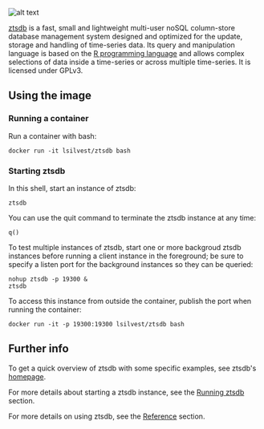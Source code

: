 ![alt text](http://www.ztsdb.org/images/logo.png "ztsdb logo")

[ztsdb](https://hub.docker.com/r/lsilvest/ztsdb/) is a fast, small and lightweight multi-user noSQL column-store database management system designed and optimized for the update, storage and handling of time-series data. Its query and manipulation language is based on the [R programming language](https://www.r-project.org/) and allows complex selections of data inside a time-series or across multiple time-series. It is licensed under GPLv3.

## Using the image

### Running a container

Run a container with bash:

    docker run -it lsilvest/ztsdb bash

### Starting ztsdb

In this shell, start an instance of ztsdb:

    ztsdb

You can use the quit command to terminate the ztsdb instance at any time:

    q()

To test multiple instances of ztsdb, start one or more backgroud ztsdb
instances before running a client instance in the foreground; be sure
to specify a listen port for the background instances so they can be
queried:

    nohup ztsdb -p 19300 &
    ztsdb

To access this instance from outside the container, publish the port when running the container:

    docker run -it -p 19300:19300 lsilvest/ztsdb bash

## Further info

To get a quick overview of ztsdb with some specific examples, see ztsdb's [homepage](http://www.ztsdb.org).

For more details about starting a ztsdb instance, see the [Running ztsdb](http://www.ztsdb.org/docs/run.html) section.

For more details on using ztsdb, see the [Reference](http://www.ztsdb.org/docs/reference.html) section.
